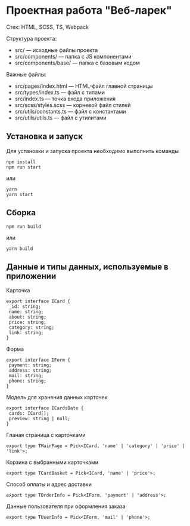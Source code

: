 # Проектная работа "Веб-ларек"

Стек: HTML, SCSS, TS, Webpack

Структура проекта:
- src/ — исходные файлы проекта
- src/components/ — папка с JS компонентами
- src/components/base/ — папка с базовым кодом

Важные файлы:
- src/pages/index.html — HTML-файл главной страницы
- src/types/index.ts — файл с типами
- src/index.ts — точка входа приложения
- src/scss/styles.scss — корневой файл стилей
- src/utils/constants.ts — файл с константами
- src/utils/utils.ts — файл с утилитами

## Установка и запуск
Для установки и запуска проекта необходимо выполнить команды

```
npm install
npm run start
```

или

```
yarn
yarn start
```
## Сборка

```
npm run build
```

или

```
yarn build
```

## Данные и типы данных, используемые в приложении 

Карточка

```
export interface ICard {
 _id: string;
 name: string;
 about: string;
 price: string;
 category: string;
 link: string;
}
```

Форма

```
export interface IForm {
 payment: string;
 address: string;
 mail: string;
 phone: string;
}
```

Модель для хранения данных карточек

```
export interface ICardsDate {
 cards: ICard[];
 preview: string | null;
}
```

Гланая страница с карточками

```
export type TMainPage = Pick<ICard, 'name' | 'category' | 'price' | 'link'>;
```

Корзина с выбранными карточками

```
export type TCardBasket = Pick<ICard, 'name' | 'price'>;
```

Способ оплаты и адрес доставки

```
export type TOrderInfo = Pick<IForm, 'payment' | 'address'>;
```

Данные пользователя при оформления заказа

```
export type TUserInfo = Pick<IForm, 'mail' | 'phone'>;
```